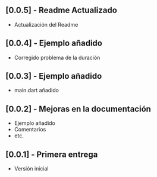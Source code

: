 ## [0.0.5] - Readme Actualizado
* Actualización del Readme

## [0.0.4] - Ejemplo añadido
* Corregido problema de la duración

## [0.0.3] - Ejemplo añadido
* main.dart añadido

## [0.0.2] - Mejoras en la documentación
* Ejemplo añadido
* Comentarios
* etc.

## [0.0.1] - Primera entrega
* Versión inicial
